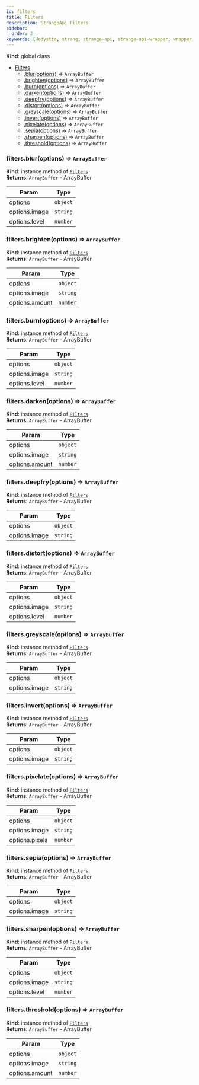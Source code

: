 ```yaml
---
id: filters
title: Filters
description: StrangeApi Filters
sidebar:
  order: 3
keywords: [Hedystia, strang, strange-api, strange-api-wrapper, wrapper, api-wrapper]
---
```

<a name="Filters"></a>

**Kind**: global class

- [Filters](#Filters)
  - [.blur(options)](#Filters+blur) ⇒ <code>ArrayBuffer</code>
  - [.brighten(options)](#Filters+brighten) ⇒ <code>ArrayBuffer</code>
  - [.burn(options)](#Filters+burn) ⇒ <code>ArrayBuffer</code>
  - [.darken(options)](#Filters+darken) ⇒ <code>ArrayBuffer</code>
  - [.deepfry(options)](#Filters+deepfry) ⇒ <code>ArrayBuffer</code>
  - [.distort(options)](#Filters+distort) ⇒ <code>ArrayBuffer</code>
  - [.greyscale(options)](#Filters+greyscale) ⇒ <code>ArrayBuffer</code>
  - [.invert(options)](#Filters+invert) ⇒ <code>ArrayBuffer</code>
  - [.pixelate(options)](#Filters+pixelate) ⇒ <code>ArrayBuffer</code>
  - [.sepia(options)](#Filters+sepia) ⇒ <code>ArrayBuffer</code>
  - [.sharpen(options)](#Filters+sharpen) ⇒ <code>ArrayBuffer</code>
  - [.threshold(options)](#Filters+threshold) ⇒ <code>ArrayBuffer</code>

<a name="Filters+blur"></a>

### filters.blur(options) ⇒ <code>ArrayBuffer</code>

**Kind**: instance method of [<code>Filters</code>](#Filters)  
**Returns**: <code>ArrayBuffer</code> - ArrayBuffer

| Param         | Type                |
| ------------- | ------------------- |
| options       | <code>object</code> |
| options.image | <code>string</code> |
| options.level | <code>number</code> |

<a name="Filters+brighten"></a>

### filters.brighten(options) ⇒ <code>ArrayBuffer</code>

**Kind**: instance method of [<code>Filters</code>](#Filters)  
**Returns**: <code>ArrayBuffer</code> - ArrayBuffer

| Param          | Type                |
| -------------- | ------------------- |
| options        | <code>object</code> |
| options.image  | <code>string</code> |
| options.amount | <code>number</code> |

<a name="Filters+burn"></a>

### filters.burn(options) ⇒ <code>ArrayBuffer</code>

**Kind**: instance method of [<code>Filters</code>](#Filters)  
**Returns**: <code>ArrayBuffer</code> - ArrayBuffer

| Param         | Type                |
| ------------- | ------------------- |
| options       | <code>object</code> |
| options.image | <code>string</code> |
| options.level | <code>number</code> |

<a name="Filters+darken"></a>

### filters.darken(options) ⇒ <code>ArrayBuffer</code>

**Kind**: instance method of [<code>Filters</code>](#Filters)  
**Returns**: <code>ArrayBuffer</code> - ArrayBuffer

| Param          | Type                |
| -------------- | ------------------- |
| options        | <code>object</code> |
| options.image  | <code>string</code> |
| options.amount | <code>number</code> |

<a name="Filters+deepfry"></a>

### filters.deepfry(options) ⇒ <code>ArrayBuffer</code>

**Kind**: instance method of [<code>Filters</code>](#Filters)  
**Returns**: <code>ArrayBuffer</code> - ArrayBuffer

| Param         | Type                |
| ------------- | ------------------- |
| options       | <code>object</code> |
| options.image | <code>string</code> |

<a name="Filters+distort"></a>

### filters.distort(options) ⇒ <code>ArrayBuffer</code>

**Kind**: instance method of [<code>Filters</code>](#Filters)  
**Returns**: <code>ArrayBuffer</code> - ArrayBuffer

| Param         | Type                |
| ------------- | ------------------- |
| options       | <code>object</code> |
| options.image | <code>string</code> |
| options.level | <code>number</code> |

<a name="Filters+greyscale"></a>

### filters.greyscale(options) ⇒ <code>ArrayBuffer</code>

**Kind**: instance method of [<code>Filters</code>](#Filters)  
**Returns**: <code>ArrayBuffer</code> - ArrayBuffer

| Param         | Type                |
| ------------- | ------------------- |
| options       | <code>object</code> |
| options.image | <code>string</code> |

<a name="Filters+invert"></a>

### filters.invert(options) ⇒ <code>ArrayBuffer</code>

**Kind**: instance method of [<code>Filters</code>](#Filters)  
**Returns**: <code>ArrayBuffer</code> - ArrayBuffer

| Param         | Type                |
| ------------- | ------------------- |
| options       | <code>object</code> |
| options.image | <code>string</code> |

<a name="Filters+pixelate"></a>

### filters.pixelate(options) ⇒ <code>ArrayBuffer</code>

**Kind**: instance method of [<code>Filters</code>](#Filters)  
**Returns**: <code>ArrayBuffer</code> - ArrayBuffer

| Param          | Type                |
| -------------- | ------------------- |
| options        | <code>object</code> |
| options.image  | <code>string</code> |
| options.pixels | <code>number</code> |

<a name="Filters+sepia"></a>

### filters.sepia(options) ⇒ <code>ArrayBuffer</code>

**Kind**: instance method of [<code>Filters</code>](#Filters)  
**Returns**: <code>ArrayBuffer</code> - ArrayBuffer

| Param         | Type                |
| ------------- | ------------------- |
| options       | <code>object</code> |
| options.image | <code>string</code> |

<a name="Filters+sharpen"></a>

### filters.sharpen(options) ⇒ <code>ArrayBuffer</code>

**Kind**: instance method of [<code>Filters</code>](#Filters)  
**Returns**: <code>ArrayBuffer</code> - ArrayBuffer

| Param         | Type                |
| ------------- | ------------------- |
| options       | <code>object</code> |
| options.image | <code>string</code> |
| options.level | <code>number</code> |

<a name="Filters+threshold"></a>

### filters.threshold(options) ⇒ <code>ArrayBuffer</code>

**Kind**: instance method of [<code>Filters</code>](#Filters)  
**Returns**: <code>ArrayBuffer</code> - ArrayBuffer

| Param          | Type                |
| -------------- | ------------------- |
| options        | <code>object</code> |
| options.image  | <code>string</code> |
| options.amount | <code>number</code> |
